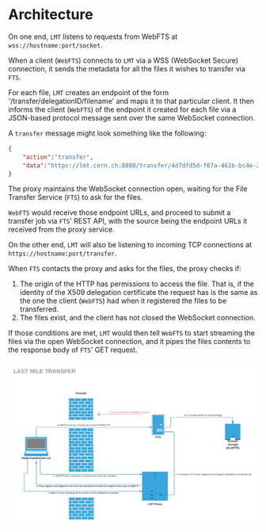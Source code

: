 # Architecture

On one end, `LMT` listens to requests from WebFTS at `wss://hostname:port/socket`.

When a client (`WebFTS`) connects to `LMT` via a WSS (WebSocket Secure) connection, it sends the metadata for all the files it wishes to transfer via `FTS`.

For each file, `LMT` creates an endpoint of the form '/transfer/delegationID/filename' and maps it to that particular client.
It then informs the client (`WebFTS`) of the endpoint it created for each file via a JSON-based protocol message sent over the same WebSocket connection.

A `transfer` message might look something like the following:
```json
{
    "action":"transfer",
    "data":"https://lmt.cern.ch:8080/transfer/4d7dfd5d-f67a-461b-bc4e-20bf4a24c638/transfer.tar.gz"
}
```
The proxy maintains the WebSocket connection open, waiting for the File Transfer Service (`FTS`) to ask for the files.

`WebFTS` would receive those endpoint URLs, and proceed to submit a transfer job via `FTS`' REST API, with the source being the endpoint URLs it received from the proxy service.


On the other end, `LMT` will also be listening to incoming TCP connections at `https://hostname:port/transfer`.

When `FTS` contacts the proxy and asks for the files, the proxy checks if:
1. The origin of the HTTP has permissions to access the file. That is, if the identity of the X509 delegation certificate the request has is the same as the one the client (`WebFTS`) had when it registered the files to be transferred.
2. The files exist, and the client has not closed the WebSocket connection.


If those conditions are met, `LMT` would then tell `WebFTS` to start streaming the files via the open WebSocket connection, and it pipes the files contents to the response body of `FTS`' GET request.


![alt text](diagram.png "LMT's Architecture")
